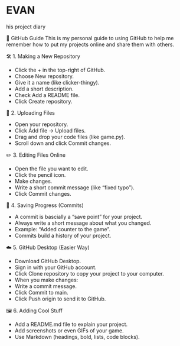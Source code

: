 # EVAN
his project diary

🌟 GitHub Guide
This is my personal guide to using GitHub to help me remember how to put my projects online and share them with others.

🛠️ 1. Making a New Repository

- Click the + in the top-right of GitHub.
- Choose New repository.
- Give it a name (like clicker-thingy).
- Add a short description.
- Check Add a README file.
- Click Create repository.

📂 2. Uploading Files

- Open your repository.
- Click Add file → Upload files.
- Drag and drop your code files (like game.py).
- Scroll down and click Commit changes.

✏️ 3. Editing Files Online

- Open the file you want to edit.
- Click the pencil icon.
- Make changes.
- Write a short commit message (like “fixed typo”).
- Click Commit changes.

💾 4. Saving Progress (Commits)

- A commit is bascially a “save point” for your project.
- Always write a short message about what you changed.
- Example: “Added counter to the game”.
- Commits build a history of your project.

☁️ 5. GitHub Desktop (Easier Way)

- Download GitHub Desktop.
- Sign in with your GitHub account.
- Click Clone repository to copy your project to your computer.
- When you make changes:
- Write a commit message.
- Click Commit to main.
- Click Push origin to send it to GitHub.

🖼️ 6. Adding Cool Stuff

- Add a README.md file to explain your project.
- Add screenshots or even GIFs of your game.
- Use Markdown (headings, bold, lists, code blocks).
